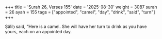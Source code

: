 +++
title = 'Surah 26, Verses 155'
date = '2025-08-30'
weight = 3087
surah = 26
ayah = 155
tags = ["appointed", "camel", "day", "drink", "said", "turn"]
+++

Ṣâliḥ said, “Here is a camel. She will have her turn to drink as you have yours, each on an appointed day.